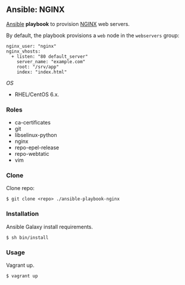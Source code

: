 ## Ansible: NGINX

[Ansible](http://www.ansible.com/) **playbook** to provision [NGINX](https://www.nginx.com/) web servers.

By default, the playbook provisions a `web` node in the `webservers` group:

    nginx_user: "nginx"
    nginx_vhosts:
      + listen: "80 default_server"
        server_name: "example.com"
        root: "/srv/app"
        index: "index.html"

*OS*
- RHEL/CentOS 6.x.

### Roles

- ca-certificates
- git
- libselinux-python
- nginx
- repo-epel-release
- repo-webtatic
- vim

### Clone

Clone repo:
    
    $ git clone <repo> ./ansible-playbook-nginx

### Installation

Ansible Galaxy install requirements.

    $ sh bin/install

### Usage

Vagrant up.

    $ vagrant up
